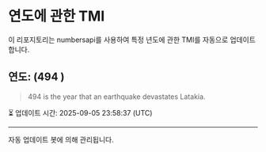 
# 연도에 관한 TMI

이 리포지토리는 numbersapi를 사용하여 특정 년도에 관한 TMI를 자동으로 업데이트합니다.

## 연도: (494 )
> 494 is the year that an earthquake devastates Latakia.

⏳ 업데이트 시간: 2025-09-05 23:58:37 (UTC)

---
자동 업데이트 봇에 의해 관리됩니다.
